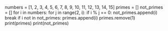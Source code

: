 numbers = [1, 2, 3, 4, 5, 6, 7, 8, 9, 10, 11, 12, 13, 14, 15]
primes = []
not_primes = []
for i in numbers:
    for j in range(2, i):
        if i % j == 0:
            not_primes.append(i)
            break
    if i not in not_primes:
        primes.append(i)
primes.remove(1)
print(primes)
print(not_primes)
